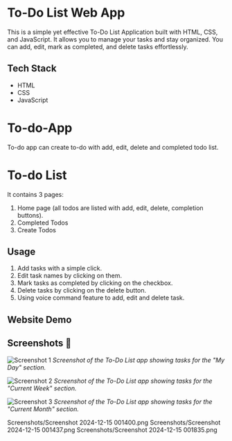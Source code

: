 # To-Do List Web App

This is a simple yet effective To-Do List Application built with HTML, CSS, and JavaScript. It allows you to manage your tasks and stay organized. You can add, edit, mark as completed, and delete tasks effortlessly.

## Tech Stack

- HTML
- CSS 
- JavaScript

# To-do-App
To-do app can create to-do with add, edit, delete and completed todo list.

# To-do List
It contains 3 pages:
1. Home page (all todos are listed with add, edit, delete, completion buttons).
2. Completed Todos
3. Create Todos

## Usage
 1. Add tasks with a simple click.
 2. Edit task names by clicking on them.
 3. Mark tasks as completed by clicking on the checkbox.
 4. Delete tasks by clicking on the delete button.
 5. Using voice command feature to add, edit and delete task.

## Website Demo
 ## Screenshots 📸

![Screenshot 1](screenshots/Screenshot_2.png)
*Screenshot of the To-Do List app showing tasks for the "My Day" section.*

![Screenshot 2](screenshots/Screenshot_1.png)
*Screenshot of the To-Do List app showing tasks for the "Current Week" section.*

![Screenshot 3](screenshots/Screenshot_3.png)
*Screenshot of the To-Do List app showing tasks for the "Current Month" section.*


Screenshots/Screenshot 2024-12-15 001400.png
Screenshots/Screenshot 2024-12-15 001437.png
Screenshots/Screenshot 2024-12-15 001835.png


